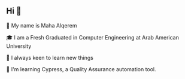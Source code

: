 ## Hi 👋

👋 My name is Maha Alqerem

🎓 I am a Fresh Graduated in Computer Engineering at Arab American University

🌱 I always keen to learn new things

🧠  I'm learning Cypress, a Quality Assurance automation tool.
